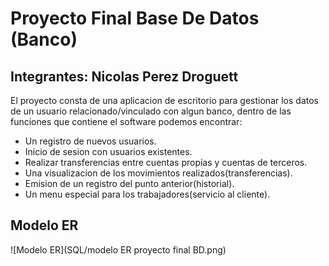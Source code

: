Proyecto Final Base De Datos (Banco)
===================================
Integrantes: Nicolas Perez Droguett
-----------------------------------
El proyecto consta de una aplicacion de escritorio para gestionar los datos de un usuario relacionado/vinculado con algun banco, dentro de las funciones que contiene el software podemos encontrar:
- Un registro de nuevos usuarios.
- Inicio de sesion con usuarios existentes.
- Realizar transferencias entre cuentas propias y cuentas de terceros.
- Una visualizacion de los movimientos realizados(transferencias).
- Emision de un registro del punto anterior(historial).
- Un menu especial para los trabajadores(servicio al cliente).

Modelo ER
---------
![Modelo ER](SQL/modelo ER proyecto final BD.png)


